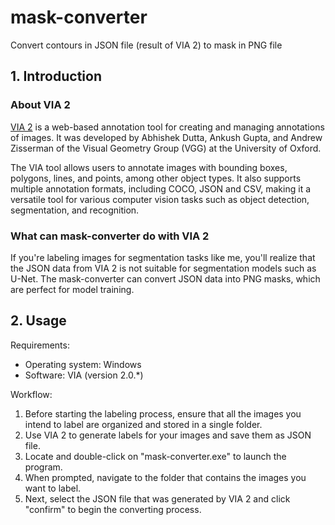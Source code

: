 # mask-converter

Convert contours in JSON file (result of VIA 2) to mask in PNG file

## 1. Introduction

### About VIA 2

[VIA 2](https://www.robots.ox.ac.uk/~vgg/software/via/) is a web-based annotation tool for creating
and managing annotations of images. It was developed by Abhishek Dutta, Ankush Gupta, and Andrew
Zisserman of the Visual Geometry Group (VGG) at the University of Oxford.

The VIA tool allows users to annotate images with bounding boxes, polygons, lines, and points, among
other object types. It also supports multiple annotation formats, including COCO, JSON and CSV,
making it a versatile tool for various computer vision tasks such as object detection, segmentation,
and recognition.

### What can mask-converter do with VIA 2

If you're labeling images for segmentation tasks like me, you'll realize that the JSON data from VIA
2 is not suitable for segmentation models such as U-Net. The mask-converter can convert JSON data
into PNG masks, which are perfect for model training.

## 2. Usage

Requirements:  
- Operating system: Windows
- Software: VIA (version 2.0.*)

Workflow:  
1. Before starting the labeling process, ensure that all the images you intend to label are
organized and stored in a single folder.
2. Use VIA 2 to generate labels for your images and save them as JSON file.
3. Locate and double-click on "mask-converter.exe" to launch the program.
4. When prompted, navigate to the folder that contains the images you want to label.
5. Next, select the JSON file that was generated by VIA 2 and click "confirm" to begin the
converting process.
